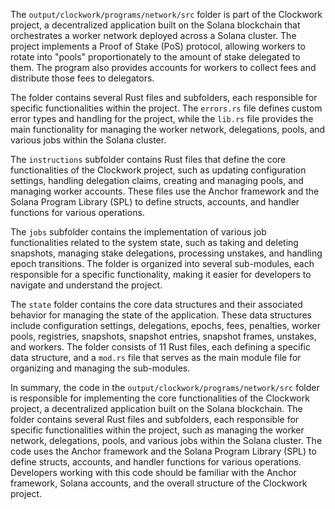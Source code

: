 The `output/clockwork/programs/network/src` folder is part of the Clockwork project, a decentralized application built on the Solana blockchain that orchestrates a worker network deployed across a Solana cluster. The project implements a Proof of Stake (PoS) protocol, allowing workers to rotate into "pools" proportionately to the amount of stake delegated to them. The program also provides accounts for workers to collect fees and distribute those fees to delegators.

The folder contains several Rust files and subfolders, each responsible for specific functionalities within the project. The `errors.rs` file defines custom error types and handling for the project, while the `lib.rs` file provides the main functionality for managing the worker network, delegations, pools, and various jobs within the Solana cluster.

The `instructions` subfolder contains Rust files that define the core functionalities of the Clockwork project, such as updating configuration settings, handling delegation claims, creating and managing pools, and managing worker accounts. These files use the Anchor framework and the Solana Program Library (SPL) to define structs, accounts, and handler functions for various operations.

The `jobs` subfolder contains the implementation of various job functionalities related to the system state, such as taking and deleting snapshots, managing stake delegations, processing unstakes, and handling epoch transitions. The folder is organized into several sub-modules, each responsible for a specific functionality, making it easier for developers to navigate and understand the project.

The `state` folder contains the core data structures and their associated behavior for managing the state of the application. These data structures include configuration settings, delegations, epochs, fees, penalties, worker pools, registries, snapshots, snapshot entries, snapshot frames, unstakes, and workers. The folder consists of 11 Rust files, each defining a specific data structure, and a `mod.rs` file that serves as the main module file for organizing and managing the sub-modules.

In summary, the code in the `output/clockwork/programs/network/src` folder is responsible for implementing the core functionalities of the Clockwork project, a decentralized application built on the Solana blockchain. The folder contains several Rust files and subfolders, each responsible for specific functionalities within the project, such as managing the worker network, delegations, pools, and various jobs within the Solana cluster. The code uses the Anchor framework and the Solana Program Library (SPL) to define structs, accounts, and handler functions for various operations. Developers working with this code should be familiar with the Anchor framework, Solana accounts, and the overall structure of the Clockwork project.

    